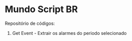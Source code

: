 # Mundo Script BR

Repositório de códigos:

1. Get Event - Extrair os alarmes do periodo selecionado
